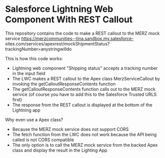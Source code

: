 # Salesforce Lightning Web Component With REST Callout

This repository contains the code to make a REST callout to the MERZ mock service
https://merzcommunities--tina.sandbox.my.salesforce- sites.com/services/apexrest/mockShipmentStatus?trackingNumber=anystringwilldo


This is how this code works:

- Lightning web component "Shipping status" accepts a tracking number in the input field
- The LWC makes a REST callout to the Apex class MerzServiceCallout by invoking the getCalloutResponseContents function
- The getCalloutResponseContents function calls out to the MERZ mock service (of course you have to add this to the Salesforce Trusted URLS first)
- The response from the REST callout is displayed at the bottom of the Lightning app

Why even use a Apex class?
 - Because the MERZ mock service does not support CORS
 - The fetch function from the LWC does not work because the API being called is not CORS compatible
 - The only option is to call the MERZ mock service from the backed Apex class and display the result in the Lighting App

 



